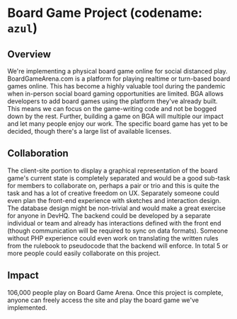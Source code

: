 # Board Game Project (codename: `azul`)

## Overview
We're implementing a physical board game online for social distanced play. BoardGameArena.com is a platform for playing realtime or turn-based board games online. This has become a highly valuable tool during the pandemic when in-person social board gaming opportunities are limited. BGA allows developers to add board games using the platform they've already built. This means we can focus on the game-writing code and not be bogged down by the rest. Further, building a game on BGA will multiple our impact and let many people enjoy our work. The specific board game has yet to be decided, though there's a large list of available licenses.

## Collaboration
The client-site portion to display a graphical representation of the board game's current state is completely separated and would be a good sub-task for members to collaborate on, perhaps a pair or trio and this is quite the task and has a lot of creative freedom on UX. Separately someone could even plan the front-end experience with sketches and interaction design. The database design might be non-trivial and would make a great exercise for anyone in DevHQ. The backend could be developed by a separate individual or team and already has interactions defined with the front end (though communication will be required to sync on data formats). Someone without PHP experience could even work on translating the written rules from the rulebook to pseudocode that the backend will enforce. In total 5 or more people could easily collaborate on this project.

## Impact
106,000 people play on Board Game Arena. Once this project is complete, anyone can freely access the site and play the board game we've implemented.
